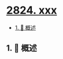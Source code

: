 # [2824. xxx](https://github.com/Tdahuyou/TNotes.leetcode/tree/main/notes/2824.%20xxx)

<!-- region:toc -->

- [1. 📝 概述](#1--概述)

<!-- endregion:toc -->

## 1. 📝 概述
